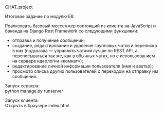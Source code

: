 CHAT_project

Итоговое задание по модулю Е6:

Реализовать базовый мессенжер состоящий из клиента на JavaScript и бэкенда на Django Rest Framework со следующими функциями:
- отправка и получение сообщений;
- создание, редактирование и удаление групповых чатов и переписка в них (подсказка — управлять чатами лучше по REST API, а переписываться так же, как в обычных чатах, но с использованием на сервере идеологии «комнат»);
- редактирование личной информации пользователя (имя и аватар);
- просмотр списка других пользователей с переходом на отправку им сообщений.


Запуск сервера:  
python manage.py runserver  

Запуск клиента:  
Открыть в браузере index.html

